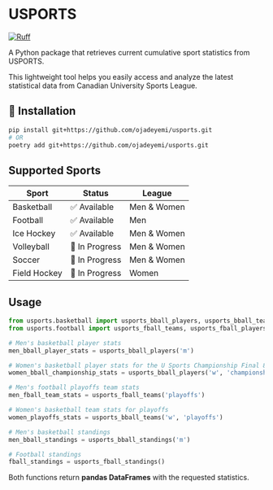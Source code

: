 # USPORTS

[![Ruff](https://img.shields.io/endpoint?url=https://raw.githubusercontent.com/astral-sh/ruff/main/assets/badge/v2.json)](https://github.com/astral-sh/ruff)

A Python package that retrieves current cumulative sport statistics from USPORTS.

This lightweight tool helps you easily access and analyze the latest statistical data from Canadian University Sports League.

## 🚀 Installation

```bash
pip install git+https://github.com/ojadeyemi/usports.git
# OR
poetry add git+https://github.com/ojadeyemi/usports.git
```

## Supported Sports

| Sport        | Status         | League      |
| ------------ | -------------- | ----------- |
| Basketball   | ✅ Available   | Men & Women |
| Football     | ✅ Available   | Men         |
| Ice Hockey   | ✅ Available   | Men & Women |
| Volleyball   | 🔄 In Progress | Men & Women |
| Soccer       | 🔄 In Progress | Men & Women |
| Field Hockey | 🔄 In Progress | Women       |

## Usage

```python
from usports.basketball import usports_bball_players, usports_bball_teams, usports_bball_standings
from usports.football import usports_fball_teams, usports_fball_players, usports_fball_standings

# Men's basketball player stats
men_bball_player_stats = usports_bball_players('m')

# Women's basketball player stats for the U Sports Championship Final 8
women_bball_championship_stats = usports_bball_players('w', 'championship')

# Men's football playoffs team stats
men_fball_team_stats = usports_fball_teams('playoffs')

# Women's basketball team stats for playoffs
women_playoffs_stats = usports_bball_teams('w', 'playoffs')

# Men's basketball standings
men_bball_standings = usports_bball_standings('m')

# Football standings
fball_standings = usports_fball_standings()
```

Both functions return **pandas DataFrames** with the requested statistics.
